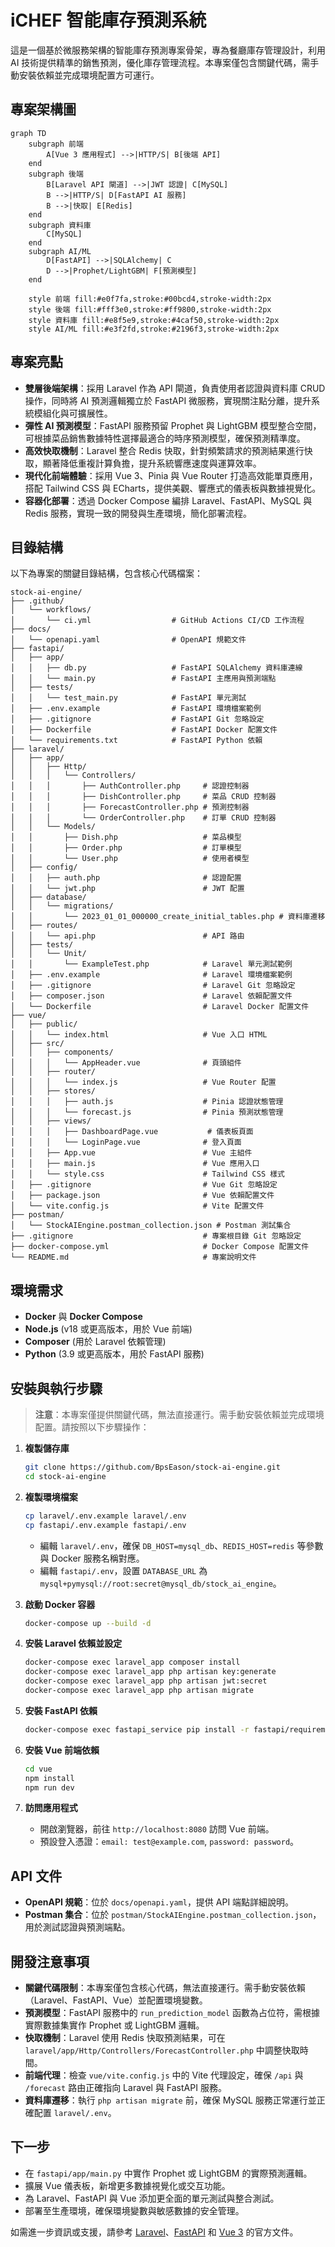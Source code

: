 # iCHEF 智能庫存預測系統

這是一個基於微服務架構的智能庫存預測專案骨架，專為餐廳庫存管理設計，利用 AI 技術提供精準的銷售預測，優化庫存管理流程。本專案僅包含關鍵代碼，需手動安裝依賴並完成環境配置方可運行。

## 專案架構圖

```mermaid
graph TD
    subgraph 前端
        A[Vue 3 應用程式] -->|HTTP/S| B[後端 API]
    end
    subgraph 後端
        B[Laravel API 閘道] -->|JWT 認證| C[MySQL]
        B -->|HTTP/S| D[FastAPI AI 服務]
        B -->|快取| E[Redis]
    end
    subgraph 資料庫
        C[MySQL]
    end
    subgraph AI/ML
        D[FastAPI] -->|SQLAlchemy| C
        D -->|Prophet/LightGBM| F[預測模型]
    end

    style 前端 fill:#e0f7fa,stroke:#00bcd4,stroke-width:2px
    style 後端 fill:#fff3e0,stroke:#ff9800,stroke-width:2px
    style 資料庫 fill:#e8f5e9,stroke:#4caf50,stroke-width:2px
    style AI/ML fill:#e3f2fd,stroke:#2196f3,stroke-width:2px
```

## 專案亮點

- **雙層後端架構**：採用 Laravel 作為 API 閘道，負責使用者認證與資料庫 CRUD 操作，同時將 AI 預測邏輯獨立於 FastAPI 微服務，實現關注點分離，提升系統模組化與可擴展性。
- **彈性 AI 預測模型**：FastAPI 服務預留 Prophet 與 LightGBM 模型整合空間，可根據菜品銷售數據特性選擇最適合的時序預測模型，確保預測精準度。
- **高效快取機制**：Laravel 整合 Redis 快取，針對頻繁請求的預測結果進行快取，顯著降低重複計算負擔，提升系統響應速度與運算效率。
- **現代化前端體驗**：採用 Vue 3、Pinia 與 Vue Router 打造高效能單頁應用，搭配 Tailwind CSS 與 ECharts，提供美觀、響應式的儀表板與數據視覺化。
- **容器化部署**：透過 Docker Compose 編排 Laravel、FastAPI、MySQL 與 Redis 服務，實現一致的開發與生產環境，簡化部署流程。

## 目錄結構

以下為專案的關鍵目錄結構，包含核心代碼檔案：

```
stock-ai-engine/
├── .github/
│   └── workflows/
│       └── ci.yml                  # GitHub Actions CI/CD 工作流程
├── docs/
│   └── openapi.yaml                # OpenAPI 規範文件
├── fastapi/
│   ├── app/
│   │   ├── db.py                   # FastAPI SQLAlchemy 資料庫連線
│   │   └── main.py                 # FastAPI 主應用與預測端點
│   ├── tests/
│   │   └── test_main.py            # FastAPI 單元測試
│   ├── .env.example                # FastAPI 環境檔案範例
│   ├── .gitignore                  # FastAPI Git 忽略設定
│   ├── Dockerfile                  # FastAPI Docker 配置文件
│   └── requirements.txt            # FastAPI Python 依賴
├── laravel/
│   ├── app/
│   │   ├── Http/
│   │   │   └── Controllers/
│   │   │       ├── AuthController.php     # 認證控制器
│   │   │       ├── DishController.php     # 菜品 CRUD 控制器
│   │   │       ├── ForecastController.php # 預測控制器
│   │   │       └── OrderController.php    # 訂單 CRUD 控制器
│   │   └── Models/
│   │       ├── Dish.php                   # 菜品模型
│   │       ├── Order.php                  # 訂單模型
│   │       └── User.php                   # 使用者模型
│   ├── config/
│   │   ├── auth.php                       # 認證配置
│   │   └── jwt.php                        # JWT 配置
│   ├── database/
│   │   └── migrations/
│   │       └── 2023_01_01_000000_create_initial_tables.php # 資料庫遷移
│   ├── routes/
│   │   └── api.php                        # API 路由
│   ├── tests/
│   │   └── Unit/
│   │       └── ExampleTest.php            # Laravel 單元測試範例
│   ├── .env.example                       # Laravel 環境檔案範例
│   ├── .gitignore                         # Laravel Git 忽略設定
│   ├── composer.json                      # Laravel 依賴配置文件
│   └── Dockerfile                         # Laravel Docker 配置文件
├── vue/
│   ├── public/
│   │   └── index.html                     # Vue 入口 HTML
│   ├── src/
│   │   ├── components/
│   │   │   └── AppHeader.vue              # 頁頭組件
│   │   ├── router/
│   │   │   └── index.js                   # Vue Router 配置
│   │   ├── stores/
│   │   │   ├── auth.js                    # Pinia 認證狀態管理
│   │   │   └── forecast.js                # Pinia 預測狀態管理
│   │   ├── views/
│   │   │   ├── DashboardPage.vue           # 儀表板頁面
│   │   │   └── LoginPage.vue              # 登入頁面
│   │   ├── App.vue                        # Vue 主組件
│   │   ├── main.js                        # Vue 應用入口
│   │   └── style.css                      # Tailwind CSS 樣式
│   ├── .gitignore                         # Vue Git 忽略設定
│   ├── package.json                       # Vue 依賴配置文件
│   └── vite.config.js                     # Vite 配置文件
├── postman/
│   └── StockAIEngine.postman_collection.json # Postman 測試集合
├── .gitignore                             # 專案根目錄 Git 忽略設定
├── docker-compose.yml                     # Docker Compose 配置文件
└── README.md                              # 專案說明文件
```

## 環境需求

- **Docker** 與 **Docker Compose**
- **Node.js** (v18 或更高版本，用於 Vue 前端)
- **Composer** (用於 Laravel 依賴管理)
- **Python** (3.9 或更高版本，用於 FastAPI 服務)

## 安裝與執行步驟

> **注意**：本專案僅提供關鍵代碼，無法直接運行。需手動安裝依賴並完成環境配置。請按照以下步驟操作：

1. **複製儲存庫**
   ```bash
   git clone https://github.com/BpsEason/stock-ai-engine.git
   cd stock-ai-engine
   ```

2. **複製環境檔案**
   ```bash
   cp laravel/.env.example laravel/.env
   cp fastapi/.env.example fastapi/.env
   ```
   - 編輯 `laravel/.env`，確保 `DB_HOST=mysql_db`、`REDIS_HOST=redis` 等參數與 Docker 服務名稱對應。
   - 編輯 `fastapi/.env`，設置 `DATABASE_URL` 為 `mysql+pymysql://root:secret@mysql_db/stock_ai_engine`。

3. **啟動 Docker 容器**
   ```bash
   docker-compose up --build -d
   ```

4. **安裝 Laravel 依賴並設定**
   ```bash
   docker-compose exec laravel_app composer install
   docker-compose exec laravel_app php artisan key:generate
   docker-compose exec laravel_app php artisan jwt:secret
   docker-compose exec laravel_app php artisan migrate
   ```

5. **安裝 FastAPI 依賴**
   ```bash
   docker-compose exec fastapi_service pip install -r fastapi/requirements.txt
   ```

6. **安裝 Vue 前端依賴**
   ```bash
   cd vue
   npm install
   npm run dev
   ```

7. **訪問應用程式**
   - 開啟瀏覽器，前往 `http://localhost:8080` 訪問 Vue 前端。
   - 預設登入憑證：`email: test@example.com`, `password: password`。

## API 文件

- **OpenAPI 規範**：位於 `docs/openapi.yaml`，提供 API 端點詳細說明。
- **Postman 集合**：位於 `postman/StockAIEngine.postman_collection.json`，用於測試認證與預測端點。

## 開發注意事項

- **關鍵代碼限制**：本專案僅包含核心代碼，無法直接運行。需手動安裝依賴（Laravel、FastAPI、Vue）並配置環境變數。
- **預測模型**：FastAPI 服務中的 `run_prediction_model` 函數為占位符，需根據實際數據集實作 Prophet 或 LightGBM 邏輯。
- **快取機制**：Laravel 使用 Redis 快取預測結果，可在 `laravel/app/Http/Controllers/ForecastController.php` 中調整快取時間。
- **前端代理**：檢查 `vue/vite.config.js` 中的 Vite 代理設定，確保 `/api` 與 `/forecast` 路由正確指向 Laravel 與 FastAPI 服務。
- **資料庫遷移**：執行 `php artisan migrate` 前，確保 MySQL 服務正常運行並正確配置 `laravel/.env`。

## 下一步

- 在 `fastapi/app/main.py` 中實作 Prophet 或 LightGBM 的實際預測邏輯。
- 擴展 Vue 儀表板，新增更多數據視覺化或交互功能。
- 為 Laravel、FastAPI 與 Vue 添加更全面的單元測試與整合測試。
- 部署至生產環境，確保環境變數與敏感數據的安全管理。

如需進一步資訊或支援，請參考 [Laravel](https://laravel.com)、[FastAPI](https://fastapi.tiangolo.com) 和 [Vue 3](https://vuejs.org) 的官方文件。
